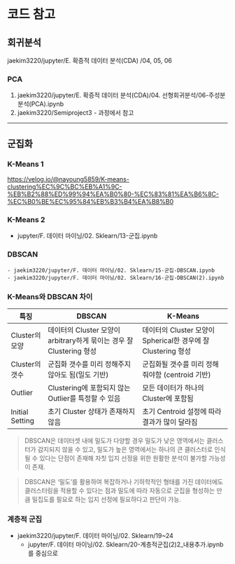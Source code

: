 # 코드 참고

## 회귀분석

jaekim3220/jupyter/E. 확증적 데이터 분석(CDA) /04, 05, 06

### PCA
1. jaekim3220/jupyter/E. 확증적 데이터 분석(CDA)/04. 선형회귀분석/06-주성분분석(PCA).ipynb
2. jaekim3220/Semiproject3 - 과정에서 참고

- --------------------

## 군집화

### K-Means 1
https://velog.io/@nayoung5859/K-means-clustering%EC%9C%BC%EB%A1%9C-%EB%B2%88%ED%99%94%EA%B0%80-%EC%83%81%EA%B6%8C-%EC%B0%BE%EC%95%84%EB%B3%B4%EA%B8%B0

### K-Means 2
- jupyter/F. 데이터 마이닝/02. Sklearn/13-군집.ipynb

### DBSCAN
    - jaekim3220/jupyter/F. 데이터 마이닝/02. Sklearn/15-군집-DBSCAN.ipynb
    - jaekim3220/jupyter/F. 데이터 마이닝/02. Sklearn/16-군집-DBSCAN(2).ipynb

### K-Means와 DBSCAN 차이

| 특징 | DBSCAN | K-Means |
| -- | -- | -- |
| Cluster의 모양 | 데이터의 Cluster 모양이 arbitrary하게 묶이는 경우 잘 Clustering 형성 | 데이터의 Cluster 모양이 Spherical한 경우에 잘 Clustering 형성 |
| Cluster의 갯수 | 군집화 갯수를 미리 정해주지 않아도 됨(밀도 기반) | 군집화될 갯수를 미리 정해줘야함 (centroid 기반) |
| Outlier | Clustering에 포함되지 않는 Outlier를 특정할 수 있음 | 모든 데이터가 하나의 Cluster에 포함됨 |
| Initial Setting | 초기 Cluster 상태가 존재하지 않음 | 초기 Centroid 설정에 따라 결과가 많이 달라짐 |

> DBSCAN은 데이터셋 내에 밀도가 다양할 경우 밀도가 낮은 영역에서는 클러스터가 감지되지 않을 수 있고, 밀도가 높은 영역에서는 하나의 큰 클러스터로 인식될 수 있다는 단점이 존재해 자칫 입지 선정을 위한 원활한 분석이 불가할 가능성이 존재.

> DBSCAN은 ‘밀도’를 활용하여 복잡하거나 기하학적인 형태를 가진 데이터에도 클러스터링을 적용할 수 있다는 점과 밀도에 따라 자동으로 군집을 형성하는 만큼 밀집도를 필요로 하는 입지 선정에 필요하다고 판단이 가능.

### 계층적 군집
- jaekim3220/jupyter/F. 데이터 마이닝/02. Sklearn/19~24
    - jupyter/F. 데이터 마이닝/02. Sklearn/20-계층적군집(2)2_내용추가.ipynb 를 중심으로